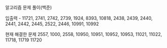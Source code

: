 알고리즘 문제 풀이(백준)

입출력 - 
11721, 2741, 
2742, 2739, 1924, 8393, 10818, 2438, 2439, 2440, 
2441, 2442, 2445, 2522, 2446, 10991, 10992

현재 해결한 문제 2557, 1000, 2558, 10950, 10951, 10952, 10953, 11021, 11022, 11718, 11719
11720